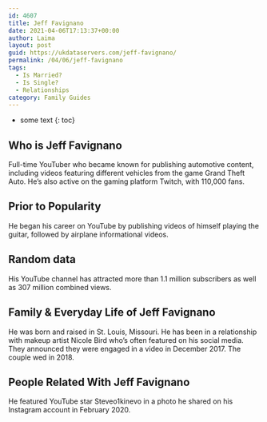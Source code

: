 ```yaml
---
id: 4607
title: Jeff Favignano
date: 2021-04-06T17:13:37+00:00
author: Laima
layout: post
guid: https://ukdataservers.com/jeff-favignano/
permalink: /04/06/jeff-favignano
tags:
  - Is Married?
  - Is Single?
  - Relationships
category: Family Guides
---
```


* some text
{: toc}


## Who is Jeff Favignano
                  
                  
                  
Full-time YouTuber who became known for publishing automotive content, including videos featuring different vehicles from the game Grand Theft Auto. He&#8217;s also active on the gaming platform Twitch, with 110,000 fans.
                  
              
            
              
            
                
                
                
## Prior to Popularity
                  
                  
                  
He began his career on YouTube by publishing videos of himself playing the guitar, followed by airplane informational videos.
                  
              
            
              
            
                
                
                
## Random data
                  
                  
                  
His YouTube channel has attracted more than 1.1 million subscribers as well as 307 million combined views. 
                  
              
            
              
            
                
                
                
## Family & Everyday Life of Jeff Favignano
                  
                  
                  
He was born and raised in St. Louis, Missouri. He has been in a relationship with makeup artist Nicole Bird who&#8217;s often featured on his social media. They announced they were engaged in a video in December 2017. The couple wed in 2018.
                  
              
            
              
            
                
                
                
## People Related With Jeff Favignano
                  
                  
                  
He featured YouTube star Steveo1kinevo in a photo he shared on his Instagram account in February 2020.
                  
              
            
              
            
                
              
            
              
              
            
            
              
            
          
          
          